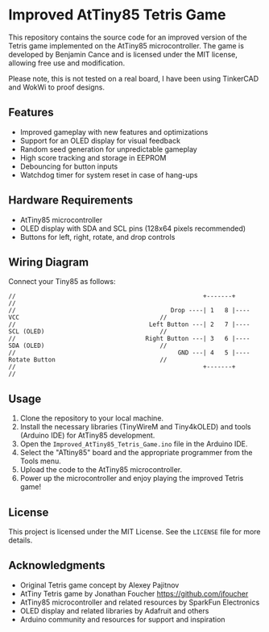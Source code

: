 # Improved AtTiny85 Tetris Game

This repository contains the source code for an improved version of the Tetris game implemented on the AtTiny85 microcontroller. The game is developed by Benjamin Cance and is licensed under the MIT license, allowing free use and modification.

Please note, this is not tested on a real board, I have been using TinkerCAD and WokWi to proof designs.

## Features

- Improved gameplay with new features and optimizations
- Support for an OLED display for visual feedback
- Random seed generation for unpredictable gameplay
- High score tracking and storage in EEPROM
- Debouncing for button inputs
- Watchdog timer for system reset in case of hang-ups

## Hardware Requirements

- AtTiny85 microcontroller
- OLED display with SDA and SCL pins (128x64 pixels recommended)
- Buttons for left, right, rotate, and drop controls

## Wiring Diagram

Connect your Tiny85 as follows:

```
//                                                    +-------+                                               //
//                                           Drop ----| 1   8 |---- VCC                                       //
//                                     Left Button ---| 2   7 |---- SCL (OLED)                                //
//                                    Right Button ---| 3   6 |---- SDA (OLED)                                //
//                                             GND ---| 4   5 |---- Rotate Button                             //
//                                                    +-------+                                               //
```

## Usage

1. Clone the repository to your local machine.
2. Install the necessary libraries (TinyWireM and Tiny4kOLED) and tools (Arduino IDE) for AtTiny85 development.
3. Open the `Improved_AtTiny85_Tetris_Game.ino` file in the Arduino IDE.
4. Select the "ATtiny85" board and the appropriate programmer from the Tools menu.
5. Upload the code to the AtTiny85 microcontroller.
6. Power up the microcontroller and enjoy playing the improved Tetris game!

## License

This project is licensed under the MIT License. See the `LICENSE` file for more details.

## Acknowledgments

- Original Tetris game concept by Alexey Pajitnov
- AtTiny Tetris game by Jonathan Foucher https://github.com/jfoucher
- AtTiny85 microcontroller and related resources by SparkFun Electronics
- OLED display and related libraries by Adafruit and others
- Arduino community and resources for support and inspiration